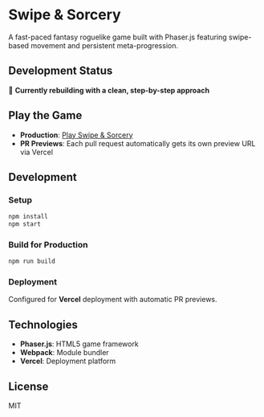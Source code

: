 # Swipe & Sorcery

A fast-paced fantasy roguelike game built with Phaser.js featuring swipe-based movement and persistent meta-progression.

## Development Status
🚧 **Currently rebuilding with a clean, step-by-step approach**

## Play the Game
- **Production**: [Play Swipe & Sorcery](https://swipe-and-sorcery.vercel.app/)
- **PR Previews**: Each pull request automatically gets its own preview URL via Vercel

## Development

### Setup
```bash
npm install
npm start
```

### Build for Production
```bash
npm run build
```

### Deployment
Configured for **Vercel** deployment with automatic PR previews.

## Technologies
- **Phaser.js**: HTML5 game framework
- **Webpack**: Module bundler
- **Vercel**: Deployment platform

## License
MIT